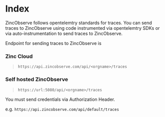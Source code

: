# Index

ZincObserve follows opentelemtry standards for traces. You can send traces to ZincObserve using code instrumented via opentelemtry SDKs or via auto-instrumentation to send traces to ZincObserve.


Endpoint for sending traces to ZincObserve is 

### Zinc Cloud

> `https://api.zincobserve.com/api/<orgname>/traces`

### Self hosted ZincObserve
> `https://url:5080/api/<orgname>/traces`

You must send credentials via Authorization Header.


e.g. `https://api.zincobserve.com/api/default/traces`
